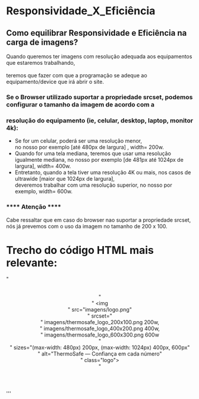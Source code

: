# Responsividade_X_Eficiência

## Como equilibrar Responsividade e Eficiência na carga de imagens?<br>

  Quando queremos ter imagens com resolução adequada aos equipamentos que estaremos trabalhando,<br>   
teremos que fazer com que a programação se adeque ao equipamento/device que irá abrir o site.

###  Se o Browser utilizado suportar a propriedade srcset, podemos configurar o tamanho da imagem de acordo com a <br>
###  resolução do equipamento (ie, celular, desktop, laptop, monitor 4k):

* Se for um celular, poderá ser uma resolução menor,<br>
  no nosso por exemplo [até 480px de largura] , width= 200w.
* Quando for uma tela mediana, teremos que usar uma resolução<br>
  igualmente mediana, no nosso por exemplo [de 481px até 1024px de largura], width= 400w.
* Entretanto, quando a tela tiver uma resolução 4K ou mais, nos casos de ultrawide [maior que 1024px de largura], <br> 
  deveremos trabalhar com uma resolução superior, no nosso por exemplo, width= 600w.

### **** Atenção **** <br>
  Cabe ressaltar que em caso do browser nao suportar a propriedade srcset, <br>
nós já prevemos com o uso da imagem no tamanho de 200 x 100.
  
# Trecho do código HTML mais relevante: <br>
"<header class="header"> <br>
"    <!-- Logo responsivo com srcset --><br>
"    <img <br>
"      src="imagens/logo.png" <br>
"      srcset="<br>
"        imagens/thermosafe_logo_200x100.png 200w,<br>
"        imagens/thermosafe_logo_400x200.png 400w,<br>
"        imagens/thermosafe_logo_600x300.png 600w<br>
"      <br>
"      sizes="(max-width: 480px) 200px, (max-width: 1024px) 400px, 600px"<br>
"      alt="ThermoSafe — Confiança em cada número"<br>
"      class="logo"><br>
"  </header>
'''
